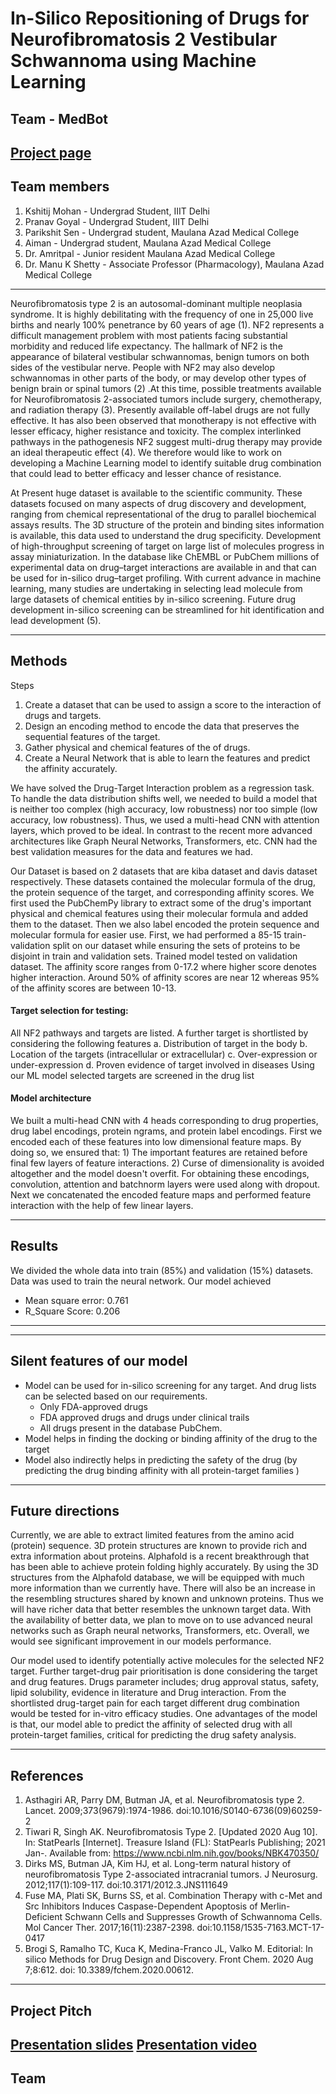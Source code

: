 # In-Silico Repositioning of Drugs for Neurofibromatosis 2 Vestibular Schwannoma using Machine Learning 
## Team   - **MedBot**

## [Project page](https://www.synapse.org/#!Synapse:syn25958848/wiki/611610)

## Team members
1. Kshitij Mohan - Undergrad Student, IIIT Delhi
2. Pranav Goyal - Undergrad Student, IIIT Delhi
3. Parikshit Sen - Undergrad student, Maulana Azad Medical College
4. Aiman - Undergrad student, Maulana Azad Medical College
5. Dr. Amritpal  - Junior resident Maulana Azad Medical College
6. Dr. Manu K Shetty - Associate Professor (Pharmacology), Maulana Azad Medical College
---
Neurofibromatosis type 2 is an autosomal-dominant multiple neoplasia syndrome. It is highly debilitating with the frequency of one in 25,000 live births and nearly 100% penetrance by 60 years of age (1). NF2 represents a difficult management problem with most patients facing substantial morbidity and reduced life expectancy. The hallmark of NF2 is the appearance of bilateral vestibular schwannomas, benign tumors on both sides of the vestibular nerve. People with NF2 may also develop schwannomas in other parts of the body, or may develop other types of benign brain or spinal tumors (2) .At this time, possible treatments available for Neurofibromatosis 2-associated tumors include surgery, chemotherapy, and radiation therapy (3).  Presently available off-label drugs are not fully effective. It has also been observed that monotherapy is not effective with lesser efficacy, higher resistance and toxicity. The complex interlinked pathways in the pathogenesis NF2 suggest multi-drug therapy may provide an ideal therapeutic effect (4).  We therefore would like to work on developing a Machine Learning model  to identify suitable drug combination that could lead to better efficacy and lesser chance of resistance. 

At Present huge dataset is available to the scientific community. These datasets focused on many aspects of drug discovery and development, ranging from chemical representational of the drug to parallel biochemical assays results. The 3D structure of the protein and binding sites information is available, this data used to understand the drug specificity.  Development of high-throughput screening of target on large list of molecules progress in assay miniaturization.  In the database like ChEMBL or PubChem millions of experimental data on drug–target interactions are available in and that can be used for in-silico drug–target profiling. With current advance in machine learning, many studies are undertaking in selecting lead molecule from large datasets of chemical entities by in-silico screening. Future drug development in-silico screening can be streamlined for hit identification and lead development (5).

---
## Methods
Steps 
1. Create a dataset that can be used to assign a score to the interaction of drugs and targets.
2. Design an encoding method to encode the data that preserves the sequential features of the target.
3. Gather physical and chemical features of the of drugs.
4. Create a Neural Network that is able to learn the features and predict the affinity accurately.

We have solved the Drug-Target Interaction problem as a regression task. To handle the data distribution shifts well, we needed to build a model that is neither too complex (high accuracy, low robustness) nor too simple (low accuracy, low robustness). Thus, we used a multi-head CNN with attention layers, which proved to be ideal. In contrast to the recent more advanced architectures like Graph Neural Networks, Transformers, etc. CNN had the best validation measures for the data and features we had.

Our Dataset is based on 2 datasets that are kiba dataset and davis dataset respectively. These datasets contained the molecular formula of the drug, the protein sequence of the target, and corresponding affinity scores. We first used the PubChemPy library to extract some of the drug's important physical and chemical features using their molecular formula and added them to the dataset. Then we also label encoded the protein sequence and molecular formula for easier use. First, we had performed a 85-15 train-validation split on our dataset while ensuring the sets of proteins to be disjoint in train and validation sets.  Trained model tested on validation dataset. 
The affinity score ranges from 0-17.2 where higher score denotes higher interaction. Around 50% of affinity scores are near 12 whereas 95% of the affinity scores are between 10-13.



#### Target selection for testing: 
All NF2 pathways and targets are listed. A further target is shortlisted by considering the following features 
         a.	Distribution of target in the body
         b.	Location of the targets (intracellular or extracellular) 
         c.	Over-expression or under-expression 
         d.	Proven evidence of target involved in diseases 
Using our ML model selected targets are screened in the drug list

#### Model architecture
We built a multi-head CNN with 4 heads corresponding to drug properties, drug label encodings, protein ngrams, and protein label encodings. First we encoded each of these features into low dimensional feature maps. By doing so, we ensured that: 1) The important features are retained before final few layers of feature interactions. 2) Curse of dimensionality is avoided altogether and the model doesn't overfit. For obtaining these encodings, convolution, attention and batchnorm layers were used along with dropout. Next we concatenated the encoded feature maps and performed feature interaction with the help of few linear layers.


---
## Results
We divided the whole data into train (85%) and validation (15%) datasets. Data was used to train the neural network. 
Our model achieved  
* Mean square error:  0.761   
* R_Square Score:  0.206

---

---

## Silent features of our model 
* Model can be used for in-silico screening for any target. And drug lists can be selected based on our requirements. 
    * 	Only FDA-approved drugs
    * 	FDA approved drugs  and drugs under clinical trails 
    * 	All drugs present in the database PubChem. 
* 	Model helps in finding the docking or binding affinity of the drug to the target 
* 	Model  also indirectly helps in predicting the safety of the drug (by predicting the drug binding affinity with all protein-target families )

---
## Future directions
Currently, we are able to extract limited features from the amino acid (protein) sequence. 3D protein structures are known to provide rich and extra information about proteins. Alphafold is a recent breakthrough that has been able to achieve protein folding highly accurately. By using the 3D structures from the Alphafold database, we will be equipped with much more information than we currently have. There will also be an increase in the resembling structures shared by known and unknown proteins. Thus we will have richer data that better resembles the unknown target data. With the availability of better data, we plan to move on to use advanced neural networks such as Graph neural networks, Transformers, etc. Overall, we would see significant improvement in our models performance.

Our model used to identify potentially active molecules for the selected NF2 target. Further target-drug pair prioritisation is done considering the target and drug features. Drugs parameter includes; drug approval status, safety, lipid solubility, evidence in literature and Drug interaction.  From the shortlisted drug-target pain  for each target different drug combination would be tested for in-vitro efficacy studies. 
One advantages of the model is that, our model able to predict the affinity of  selected drug with all protein-target families, critical for predicting the drug safety analysis.


---
## References
1.	Asthagiri AR, Parry DM, Butman JA, et al. Neurofibromatosis type 2. Lancet. 2009;373(9679):1974-1986. doi:10.1016/S0140-6736(09)60259-2 
2.	Tiwari R, Singh AK. Neurofibromatosis Type 2. [Updated 2020 Aug 10]. In: StatPearls [Internet]. Treasure Island (FL): StatPearls Publishing; 2021 Jan-. Available from: https://www.ncbi.nlm.nih.gov/books/NBK470350/
3.	Dirks MS, Butman JA, Kim HJ, et al. Long-term natural history of neurofibromatosis Type 2-associated intracranial tumors. J Neurosurg. 2012;117(1):109-117. doi:10.3171/2012.3.JNS111649
4.	Fuse MA, Plati SK, Burns SS, et al. Combination Therapy with c-Met and Src Inhibitors Induces Caspase-Dependent Apoptosis of Merlin-Deficient Schwann Cells and Suppresses Growth of Schwannoma Cells. Mol Cancer Ther. 2017;16(11):2387-2398. doi:10.1158/1535-7163.MCT-17-0417
5.  Brogi S, Ramalho TC, Kuca K, Medina-Franco JL, Valko M. Editorial: In silico Methods for Drug Design and Discovery. Front Chem. 2020 Aug 7;8:612. doi: 10.3389/fchem.2020.00612.

---
## Project Pitch
[Presentation slides](https://www%2Ecanva%2Ecom/design/DAElkwoJipM/vn5SrsbTh0tqAm8g0YryXw/view%3Futm%5Fcontent%3DDAElkwoJipM%26utm%5Fcampaign%3Ddesignshare%26utm%5Fmedium%3Dlink%26utm%5Fsource%3Dsharebutton)
[Presentation video](https://drive%2Egoogle%2Ecom/file/d/1ffCcEu1wn4cXMN7kgJoTvmpXjd%2DsEx5L/view)
---
## Team

